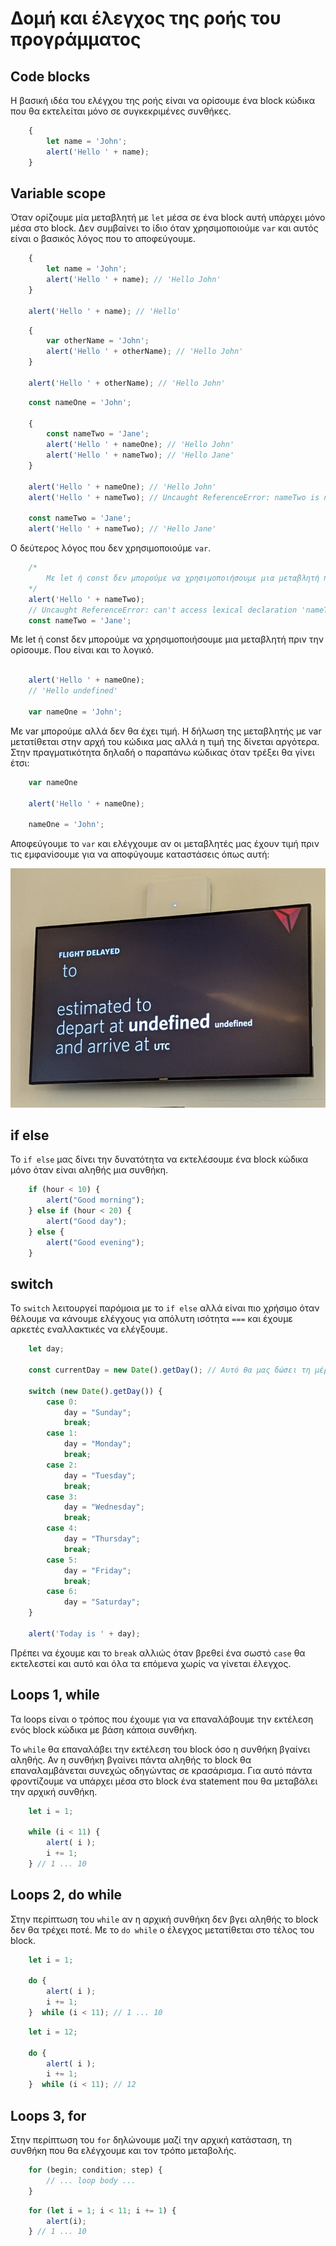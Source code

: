 # Δομή και έλεγχος της ροής του προγράμματος

## Code blocks

Η βασική ιδέα του ελέγχου της ροής είναι να ορίσουμε ένα block κώδικα που θα εκτελείται μόνο σε συγκεκριμένες συνθήκες.

```js
    {
        let name = 'John';
        alert('Hello ' + name);
    }
```

## Variable scope

Όταν ορίζουμε μία μεταβλητή με `let` μέσα σε ένα block αυτή υπάρχει μόνο μέσα στο block.
Δεν συμβαίνει το ίδιο όταν χρησιμοποιούμε `var` και αυτός είναι ο βασικός λόγος που το αποφεύγουμε.

```js
    {
        let name = 'John';
        alert('Hello ' + name); // 'Hello John'
    }

    alert('Hello ' + name); // 'Hello'
```


```js
    {
        var otherName = 'John';
        alert('Hello ' + otherName); // 'Hello John'
    }

    alert('Hello ' + otherName); // 'Hello John'
```

```js
    const nameOne = 'John';

    {
        const nameTwo = 'Jane';
        alert('Hello ' + nameOne); // 'Hello John'
        alert('Hello ' + nameTwo); // 'Hello Jane'
    }

    alert('Hello ' + nameOne); // 'Hello John'
    alert('Hello ' + nameTwo); // Uncaught ReferenceError: nameTwo is not defined

    const nameTwo = 'Jane';
    alert('Hello ' + nameTwo); // 'Hello Jane'

```

Ο δεύτερος λόγος που δεν χρησιμοποιούμε `var`.

```js
    /*
        Με let ή const δεν μπορούμε να χρησιμοποιήσουμε μια μεταβλητή πριν την ορίσουμε.
    */
    alert('Hello ' + nameTwo);
    // Uncaught ReferenceError: can't access lexical declaration 'nameTwo' before initialization
    const nameTwo = 'Jane';  
```

Με let ή const δεν μπορούμε να χρησιμοποιήσουμε μια μεταβλητή πριν την ορίσουμε. Που είναι και το λογικό.

```js

    alert('Hello ' + nameOne);
    // 'Hello undefined'

    var nameOne = 'John'; 
```

Με var μπορούμε αλλά δεν θα έχει τιμή. Η δήλωση της μεταβλητής με var μετατίθεται στην αρχή του κώδικα μας αλλά η τιμή της δίνεται αργότερα.
Στην πραγματικότητα δηλαδή ο παραπάνω κώδικας όταν τρέξει θα γίνει έτσι:

```js
    var nameOne

    alert('Hello ' + nameOne);

    nameOne = 'John'; 
```

Αποφεύγουμε το `var` και ελέγχουμε αν οι μεταβλητές μας έχουν τιμή πριν τις εμφανίσουμε για να αποφύγουμε καταστάσεις όπως αυτή:

![Screen with code errors](/images/screen-with-error.jpg "Screen with code errors")

## if else

Το `if else` μας δίνει την δυνατότητα να εκτελέσουμε ένα block κώδικα μόνο όταν είναι αληθής μια συνθήκη.

```js
    if (hour < 10) {
        alert("Good morning");
    } else if (hour < 20) {
        alert("Good day");
    } else {
        alert("Good evening");
    } 
```

## switch

Το `switch` λειτουργεί παρόμοια με το `if else` αλλά είναι πιο χρήσιμο όταν θέλουμε να κάνουμε ελέγχους για απόλυτη ισότητα `===` και έχουμε αρκετές εναλλακτικές να ελέγξουμε.

```js
    let day;

    const currentDay = new Date().getDay(); // Αυτό θα μας δώσει τη μέρα της βδομάδας σαν αριθμό απο 0 - 6.

    switch (new Date().getDay()) {
        case 0:
            day = "Sunday";
            break;
        case 1:
            day = "Monday";
            break;
        case 2:
            day = "Tuesday";
            break;
        case 3:
            day = "Wednesday";
            break;
        case 4:
            day = "Thursday";
            break;
        case 5:
            day = "Friday";
            break;
        case 6:
            day = "Saturday";
    }

    alert('Today is ' + day);
```

Πρέπει να έχουμε και το `break` αλλιώς όταν βρεθεί ένα σωστό `case` θα εκτελεστεί και αυτό και όλα τα επόμενα χωρίς να γίνεται έλεγχος.

## Loops 1, while

Τα loops είναι ο τρόπος που έχουμε για να επαναλάβουμε την εκτέλεση ενός block κώδικα με βάση κάποια συνθήκη.

Το `while` θα επαναλάβει την εκτέλεση του block όσο η συνθήκη βγαίνει αληθής. Αν η συνθήκη βγαίνει πάντα αληθής το block θα επαναλαμβάνεται συνεχώς οδηγώντας σε κρασάρισμα. Για αυτό πάντα φροντίζουμε να υπάρχει μέσα στο block ένα statement που θα μεταβάλει την αρχική συνθήκη.


```js
    let i = 1;

    while (i < 11) {
        alert( i );
        i += 1;
    } // 1 ... 10
```

## Loops 2, do while

Στην περίπτωση του `while` αν η αρχική συνθήκη δεν βγει αληθής το block δεν θα τρέχει ποτέ. Με το `do while` ο έλεγχος μετατίθεται στο τέλος του block.

```js
    let i = 1;

    do {
        alert( i );
        i += 1;
    }  while (i < 11); // 1 ... 10
```

```js
    let i = 12;

    do {
        alert( i );
        i += 1;
    }  while (i < 11); // 12
```

## Loops 3, for

Στην περίπτωση του `for` δηλώνουμε μαζί την αρχική κατάσταση, τη συνθήκη που θα ελέγχουμε και τον τρόπο μεταβολής.

```js
    for (begin; condition; step) {
        // ... loop body ...
    }
```

```js
    for (let i = 1; i < 11; i += 1) { 
        alert(i);
    } // 1 ... 10
```
